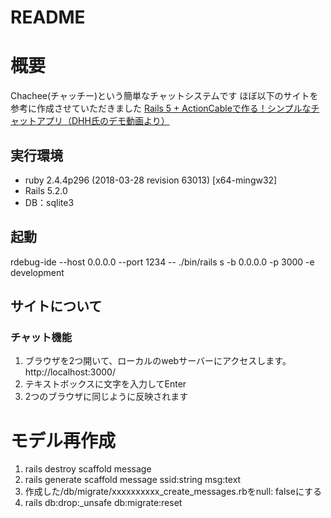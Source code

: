 # README

# 概要
Chachee(チャッチー)という簡単なチャットシステムです
ほぼ以下のサイトを参考に作成させていただきました
[Rails 5 + ActionCableで作る！シンプルなチャットアプリ（DHH氏のデモ動画より）](https://qiita.com/jnchito/items/aec75fab42804287d71b)

## 実行環境
* ruby 2.4.4p296 (2018-03-28 revision 63013) [x64-mingw32]
* Rails 5.2.0
* DB：sqlite3

## 起動
rdebug-ide --host 0.0.0.0 --port 1234 -- ./bin/rails s -b 0.0.0.0 -p 3000 -e development

## サイトについて

### チャット機能
1. ブラウザを2つ開いて、ローカルのwebサーバーにアクセスします。
http://localhost:3000/
1. テキストボックスに文字を入力してEnter
1. 2つのブラウザに同じように反映されます

# モデル再作成
1. rails destroy scaffold message
1. rails generate scaffold message ssid:string msg:text
1. 作成した/db/migrate/xxxxxxxxxx_create_messages.rbをnull: falseにする
1. rails db:drop:_unsafe db:migrate:reset
